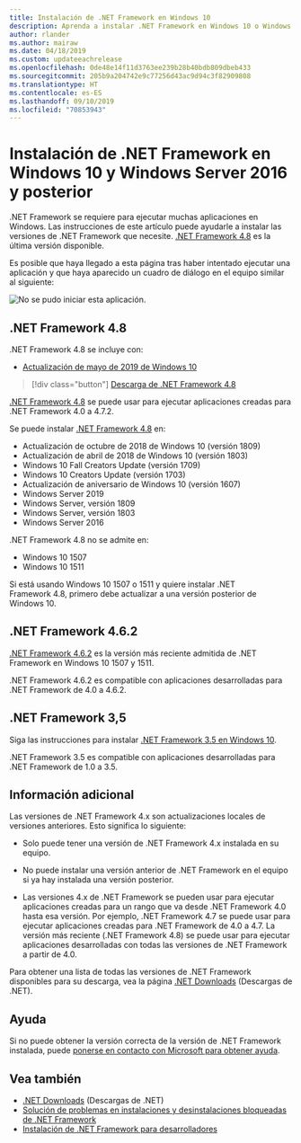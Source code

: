 ```yaml
---
title: Instalación de .NET Framework en Windows 10
description: Aprenda a instalar .NET Framework en Windows 10 o Windows Server 2016.
author: rlander
ms.author: mairaw
ms.date: 04/18/2019
ms.custom: updateeachrelease
ms.openlocfilehash: 0de48e14f11d3763ee239b28b40bdb809dbeb433
ms.sourcegitcommit: 205b9a204742e9c77256d43ac9d94c3f82909808
ms.translationtype: HT
ms.contentlocale: es-ES
ms.lasthandoff: 09/10/2019
ms.locfileid: "70853943"
---
```

# <a name="install-the-net-framework-on-windows-10-and-windows-server-2016-and-later"></a>Instalación de .NET Framework en Windows 10 y Windows Server 2016 y posterior

.NET Framework se requiere para ejecutar muchas aplicaciones en Windows. Las instrucciones de este artículo puede ayudarle a instalar las versiones de .NET Framework que necesite. [.NET Framework 4.8](https://github.com/Microsoft/dotnet/tree/master/releases/net48) es la última versión disponible.

Es posible que haya llegado a esta página tras haber intentado ejecutar una aplicación y que haya aparecido un cuadro de diálogo en el equipo similar al siguiente:

![No se pudo iniciar esta aplicación.](./media/this-application-could-not-be-started.png)

## <a name="net-framework-48"></a>.NET Framework 4.8

.NET Framework 4.8 se incluye con:

- [Actualización de mayo de 2019 de Windows 10](https://support.microsoft.com/help/4028685/windows-10-get-the-update)

> [!div class="button"]
> [Descarga de .NET Framework 4.8](https://dotnet.microsoft.com/download/dotnet-framework/net48)

[.NET Framework 4.8](https://dotnet.microsoft.com/download/dotnet-framework/net48) se puede usar para ejecutar aplicaciones creadas para .NET Framework 4.0 a 4.7.2.

Se puede instalar [.NET Framework 4.8](https://dotnet.microsoft.com/download/dotnet-framework/net48) en:

- Actualización de octubre de 2018 de Windows 10 (versión 1809)
- Actualización de abril de 2018 de Windows 10 (versión 1803)
- Windows 10 Fall Creators Update (versión 1709)
- Windows 10 Creators Update (versión 1703)
- Actualización de aniversario de Windows 10 (versión 1607)
- Windows Server 2019
- Windows Server, versión 1809
- Windows Server, versión 1803
- Windows Server 2016

.NET Framework 4.8 no se admite en:

- Windows 10 1507
- Windows 10 1511

Si está usando Windows 10 1507 o 1511 y quiere instalar .NET Framework 4.8, primero debe actualizar a una versión posterior de Windows 10.

## <a name="net-framework-462"></a>.NET Framework 4.6.2

[.NET Framework 4.6.2](https://www.microsoft.com/download/details.aspx?id=53345) es la versión más reciente admitida de .NET Framework en Windows 10 1507 y 1511.

.NET Framework 4.6.2 es compatible con aplicaciones desarrolladas para .NET Framework de 4.0 a 4.6.2.

## <a name="net-framework-35"></a>.NET Framework 3,5

Siga las instrucciones para instalar [.NET Framework 3.5 en Windows 10](dotnet-35-windows-10.md).

.NET Framework 3.5 es compatible con aplicaciones desarrolladas para .NET Framework de 1.0 a 3.5.

## <a name="additional-information"></a>Información adicional

Las versiones de .NET Framework 4.x son actualizaciones locales de versiones anteriores. Esto significa lo siguiente:

- Solo puede tener una versión de .NET Framework 4.x instalada en su equipo.

- No puede instalar una versión anterior de .NET Framework en el equipo si ya hay instalada una versión posterior.

- Las versiones 4.x de .NET Framework se pueden usar para ejecutar aplicaciones creadas para un rango que va desde .NET Framework 4.0 hasta esa versión. Por ejemplo, .NET Framework 4.7 se puede usar para ejecutar aplicaciones creadas para .NET Framework de 4.0 a 4.7. La versión más reciente (.NET Framework 4.8) se puede usar para ejecutar aplicaciones desarrolladas con todas las versiones de .NET Framework a partir de 4.0.

Para obtener una lista de todas las versiones de .NET Framework disponibles para su descarga, vea la página [.NET Downloads](https://dotnet.microsoft.com/download) (Descargas de .NET).

## <a name="help"></a>Ayuda

Si no puede obtener la versión correcta de la versión de .NET Framework instalada, puede [ponerse en contacto con Microsoft para obtener ayuda](mailto:dotnet-install-help@service.microsoft.com?subject=Install-Help).

## <a name="see-also"></a>Vea también

- [.NET Downloads](https://dotnet.microsoft.com/download) (Descargas de .NET)
- [Solución de problemas en instalaciones y desinstalaciones bloqueadas de .NET Framework](troubleshoot-blocked-installations-and-uninstallations.md)
- [Instalación de .NET Framework para desarrolladores](guide-for-developers.md)
